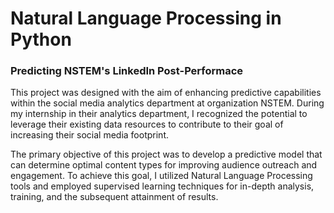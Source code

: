 # Natural Language Processing in Python
### Predicting NSTEM's LinkedIn Post-Performace

This project was designed with the aim of enhancing predictive capabilities within the social media analytics department at organization NSTEM. During my internship in their analytics department, I recognized the potential to leverage their existing data resources to contribute to their goal of increasing their social media footprint. 

The primary objective of this project was to develop a predictive model that can determine optimal content types for improving audience outreach and engagement. To achieve this goal, I utilized Natural Language Processing tools and employed supervised learning techniques for in-depth analysis, training, and the subsequent attainment of results.

